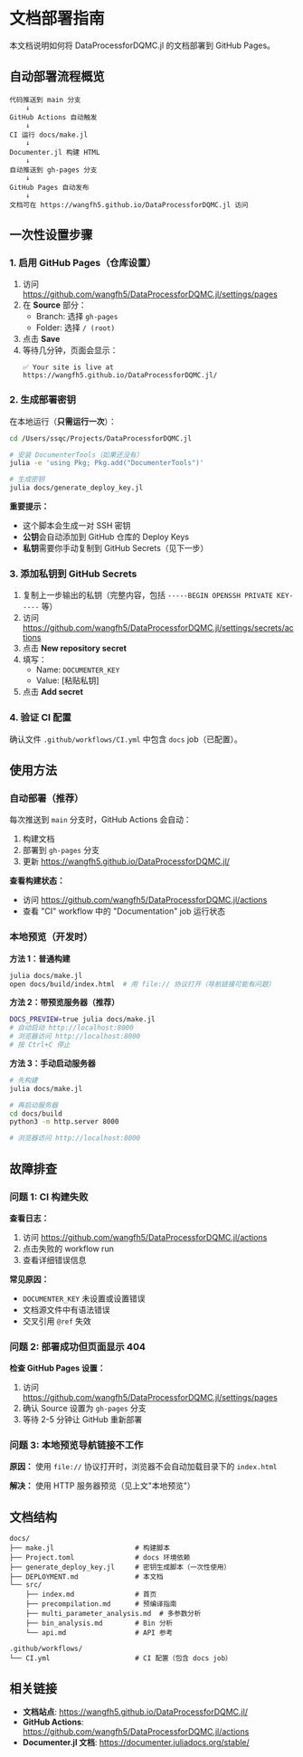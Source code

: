 # 文档部署指南

本文档说明如何将 DataProcessforDQMC.jl 的文档部署到 GitHub Pages。

## 自动部署流程概览

```
代码推送到 main 分支
    ↓
GitHub Actions 自动触发
    ↓
CI 运行 docs/make.jl
    ↓
Documenter.jl 构建 HTML
    ↓
自动推送到 gh-pages 分支
    ↓
GitHub Pages 自动发布
    ↓
文档可在 https://wangfh5.github.io/DataProcessforDQMC.jl 访问
```

## 一次性设置步骤

### 1. 启用 GitHub Pages（仓库设置）

1. 访问 https://github.com/wangfh5/DataProcessforDQMC.jl/settings/pages
2. 在 **Source** 部分：
   - Branch: 选择 `gh-pages`
   - Folder: 选择 `/ (root)`
3. 点击 **Save**
4. 等待几分钟，页面会显示：
   ```
   ✅ Your site is live at https://wangfh5.github.io/DataProcessforDQMC.jl/
   ```

### 2. 生成部署密钥

在本地运行（**只需运行一次**）：

```bash
cd /Users/ssqc/Projects/DataProcessforDQMC.jl

# 安装 DocumenterTools（如果还没有）
julia -e 'using Pkg; Pkg.add("DocumenterTools")'

# 生成密钥
julia docs/generate_deploy_key.jl
```

**重要提示：**
- 这个脚本会生成一对 SSH 密钥
- **公钥**会自动添加到 GitHub 仓库的 Deploy Keys
- **私钥**需要你手动复制到 GitHub Secrets（见下一步）

### 3. 添加私钥到 GitHub Secrets

1. 复制上一步输出的私钥（完整内容，包括 `-----BEGIN OPENSSH PRIVATE KEY-----` 等）
2. 访问 https://github.com/wangfh5/DataProcessforDQMC.jl/settings/secrets/actions
3. 点击 **New repository secret**
4. 填写：
   - Name: `DOCUMENTER_KEY`
   - Value: [粘贴私钥]
5. 点击 **Add secret**

### 4. 验证 CI 配置

确认文件 `.github/workflows/CI.yml` 中包含 `docs` job（已配置）。

## 使用方法

### 自动部署（推荐）

每次推送到 `main` 分支时，GitHub Actions 会自动：
1. 构建文档
2. 部署到 `gh-pages` 分支
3. 更新 https://wangfh5.github.io/DataProcessforDQMC.jl/

**查看构建状态：**
- 访问 https://github.com/wangfh5/DataProcessforDQMC.jl/actions
- 查看 "CI" workflow 中的 "Documentation" job 运行状态

### 本地预览（开发时）

**方法 1：普通构建**
```bash
julia docs/make.jl
open docs/build/index.html  # 用 file:// 协议打开（导航链接可能有问题）
```

**方法 2：带预览服务器（推荐）**
```bash
DOCS_PREVIEW=true julia docs/make.jl
# 自动启动 http://localhost:8000
# 浏览器访问 http://localhost:8000
# 按 Ctrl+C 停止
```

**方法 3：手动启动服务器**
```bash
# 先构建
julia docs/make.jl

# 再启动服务器
cd docs/build
python3 -m http.server 8000

# 浏览器访问 http://localhost:8000
```

## 故障排查

### 问题 1: CI 构建失败

**查看日志：**
1. 访问 https://github.com/wangfh5/DataProcessforDQMC.jl/actions
2. 点击失败的 workflow run
3. 查看详细错误信息

**常见原因：**
- `DOCUMENTER_KEY` 未设置或设置错误
- 文档源文件中有语法错误
- 交叉引用 `@ref` 失效

### 问题 2: 部署成功但页面显示 404

**检查 GitHub Pages 设置：**
1. 访问 https://github.com/wangfh5/DataProcessforDQMC.jl/settings/pages
2. 确认 Source 设置为 `gh-pages` 分支
3. 等待 2-5 分钟让 GitHub 重新部署

### 问题 3: 本地预览导航链接不工作

**原因：** 使用 `file://` 协议打开时，浏览器不会自动加载目录下的 `index.html`

**解决：** 使用 HTTP 服务器预览（见上文"本地预览"）

## 文档结构

```
docs/
├── make.jl                    # 构建脚本
├── Project.toml               # docs 环境依赖
├── generate_deploy_key.jl     # 密钥生成脚本（一次性使用）
├── DEPLOYMENT.md              # 本文档
└── src/
    ├── index.md               # 首页
    ├── precompilation.md      # 预编译指南
    ├── multi_parameter_analysis.md  # 多参数分析
    ├── bin_analysis.md        # Bin 分析
    └── api.md                 # API 参考

.github/workflows/
└── CI.yml                     # CI 配置（包含 docs job）
```

## 相关链接

- **文档站点**: https://wangfh5.github.io/DataProcessforDQMC.jl/
- **GitHub Actions**: https://github.com/wangfh5/DataProcessforDQMC.jl/actions
- **Documenter.jl 文档**: https://documenter.juliadocs.org/stable/

